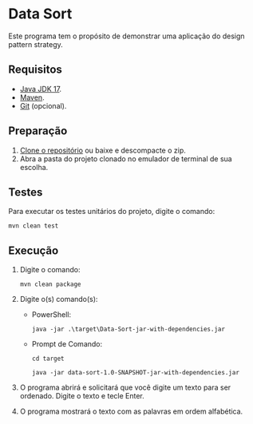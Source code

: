 # Data Sort
Este programa tem o propósito de demonstrar uma aplicação do design pattern strategy.

## Requisitos
- [Java JDK 17](https://adoptium.net/).
- [Maven](https://maven.apache.org/).
- [Git](https://git-scm.com/) (opcional).

## Preparação
1. [Clone o repositório](https://docs.github.com/pt/repositories/creating-and-managing-repositories/cloning-a-repository) ou baixe e descompacte o zip.
2. Abra a pasta do projeto clonado no emulador de terminal de sua escolha.

## Testes
Para executar os testes unitários do projeto, digite o comando:

```mvn clean test```

## Execução
1. Digite o comando:

   ```mvn clean package```
2. Digite o(s) comando(s):
   - PowerShell:

      ```java -jar .\target\Data-Sort-jar-with-dependencies.jar```
   - Prompt de Comando:
   
      ```cd target```
   
      ```java -jar data-sort-1.0-SNAPSHOT-jar-with-dependencies.jar```
3. O programa abrirá e solicitará que você digite um texto para ser ordenado. Digite o texto e tecle Enter.
4. O programa mostrará o texto com as palavras em ordem alfabética.

